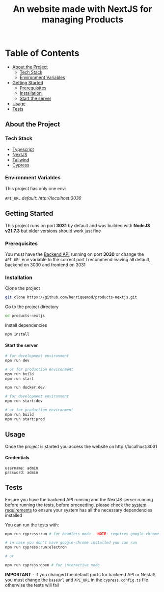 <div align="center">
  <h1>An website made with NextJS for managing Products</h1>
</div>

<br />

<!-- Table of Contents -->

# Table of Contents

- [About the Project](#about-the-project)
  - [Tech Stack](#tech-stack)
  - [Environment Variables](#environment-variables)
- [Getting Started](#getting-started)
  - [Prerequisites](#prerequisites)
  - [Installation](#installation)
  - [Start the server](#start-the-server)
- [Usage](#usage)
- [Tests](#tests)

<!-- About the Project -->

## About the Project

<!-- TechStack -->

### Tech Stack

  <ul>
    <li><a href="https://www.typescriptlang.org/">Typescript</a></li>
    <li><a href="https://nextjs.org/">NextJS</a></li>
    <li><a href="https://tailwindcss.com/">Tailwind</a></li>
    <li><a href="https://www.cypress.io/">Cypress</a></li>
  </ul>

<!-- Env Variables -->

### Environment Variables

This project has only one env:

`API_URL` _default: http://localhost:3030_

<!-- Getting Started -->

## Getting Started

This project runs on port **3031** by default and was builded with **NodeJS v21.7.3** but older versions should work just fine

<!-- Prerequisites -->

### Prerequisites

You must have the [Backend API](https://github.com/henriquemod/backend-nest-product-api) running on port **3030** or change the `API_URL` env variable to the correct port
I recommend leaving all default, backend on 3030 and frontend on 3031

<!-- Installation -->

### Installation

Clone the project

```bash
git clone https://github.com/henriquemod/products-nextjs.git
```

Go to the project directory

```bash
cd products-nextjs
```

Install dependencies

```bash
npm install
```

#### Start the server

```bash
# for development environment
npm run dev

# or for production environment
npm run build
npm run start
```

```bash
npm run docker:dev

# for development environment
npm run start:dev

# or for production environment
npm run build
npm run start:prod
```

<!-- Usage -->

## Usage

Once the project is started you access the website on http://localhost:3031

#### Credentials

```
username: admin
password: admin
```

<!-- Tests -->

## Tests

Ensure you have the backend API running and the NextJS server running before running the tests,
before proceeding, please check the [system requirements](https://docs.cypress.io/guides/getting-started/installing-cypress#System-requirements)
to ensure your system has all the necessary dependencies installed

You can run the tests with:

```bash
npm run cypress:run # for headless mode - NOTE: requires google-chrome installed

# in case you don't have google-chrome installed you can run
npm run cypress:run:electron

# or

npm run cypress:open # for interactive mode
```

**IMPORTANT** - If you changed the default ports for backend API or NestJS, you must change the `baseUrl` and `API_URL` in the `cypress.config.ts` file otherwise the tests will fail

